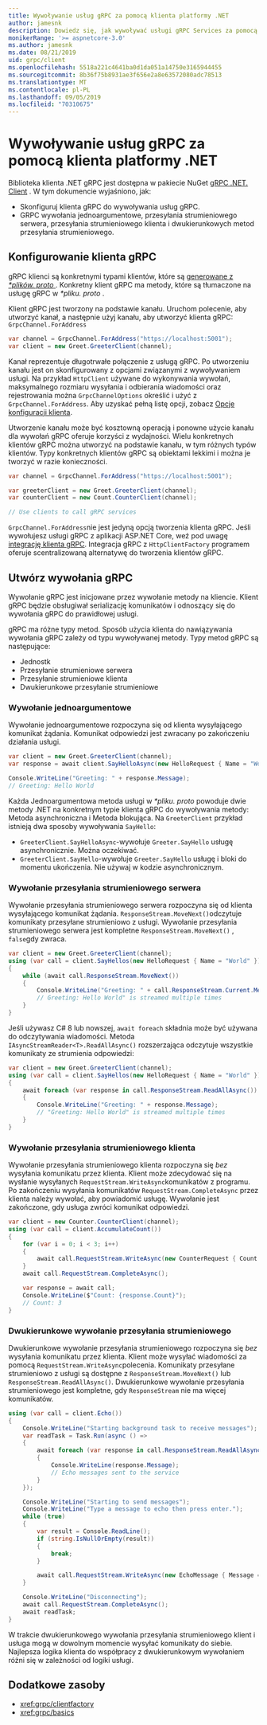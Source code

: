 ```yaml
---
title: Wywoływanie usług gRPC za pomocą klienta platformy .NET
author: jamesnk
description: Dowiedz się, jak wywoływać usługi gRPC Services za pomocą programu .NET gRPC Client.
monikerRange: '>= aspnetcore-3.0'
ms.author: jamesnk
ms.date: 08/21/2019
uid: grpc/client
ms.openlocfilehash: 5518a221c4641ba0d1da051a14750e3165944455
ms.sourcegitcommit: 8b36f75b8931ae3f656e2a8e63572080adc78513
ms.translationtype: MT
ms.contentlocale: pl-PL
ms.lasthandoff: 09/05/2019
ms.locfileid: "70310675"
---
```

# <a name="call-grpc-services-with-the-net-client"></a>Wywoływanie usług gRPC za pomocą klienta platformy .NET

Biblioteka klienta .NET gRPC jest dostępna w pakiecie NuGet [gRPC .NET. Client](https://www.nuget.org/packages/Grpc.Net.Client) . W tym dokumencie wyjaśniono, jak:

* Skonfiguruj klienta gRPC do wywoływania usług gRPC.
* GRPC wywołania jednoargumentowe, przesyłania strumieniowego serwera, przesyłania strumieniowego klienta i dwukierunkowych metod przesyłania strumieniowego.

## <a name="configure-grpc-client"></a>Konfigurowanie klienta gRPC

gRPC klienci są konkretnymi typami klientów, które są [generowane z  *\*plików. proto* ](xref:grpc/basics#generated-c-assets). Konkretny klient gRPC ma metody, które są tłumaczone na usługę gRPC w  *\*pliku. proto* .

Klient gRPC jest tworzony na podstawie kanału. Uruchom polecenie, aby utworzyć kanał, a następnie użyj kanału, aby utworzyć klienta gRPC: `GrpcChannel.ForAddress`

```csharp
var channel = GrpcChannel.ForAddress("https://localhost:5001");
var client = new Greet.GreeterClient(channel);
```

Kanał reprezentuje długotrwałe połączenie z usługą gRPC. Po utworzeniu kanału jest on skonfigurowany z opcjami związanymi z wywoływaniem usługi. Na przykład `HttpClient` używane do wykonywania wywołań, maksymalnego rozmiaru wysyłania i odbierania wiadomości oraz rejestrowania można `GrpcChannelOptions` określić i użyć z `GrpcChannel.ForAddress`. Aby uzyskać pełną listę opcji, zobacz [Opcje konfiguracji klienta](xref:grpc/configuration#configure-client-options).

Utworzenie kanału może być kosztowną operacją i ponowne użycie kanału dla wywołań gRPC oferuje korzyści z wydajności. Wielu konkretnych klientów gRPC można utworzyć na podstawie kanału, w tym różnych typów klientów. Typy konkretnych klientów gRPC są obiektami lekkimi i można je tworzyć w razie konieczności.

```csharp
var channel = GrpcChannel.ForAddress("https://localhost:5001");

var greeterClient = new Greet.GreeterClient(channel);
var counterClient = new Count.CounterClient(channel);

// Use clients to call gRPC services
```

`GrpcChannel.ForAddress`nie jest jedyną opcją tworzenia klienta gRPC. Jeśli wywołujesz usługi gRPC z aplikacji ASP.NET Core, weź pod uwagę [integrację klienta gRPC](xref:grpc/clientfactory). Integracja gRPC z `HttpClientFactory` programem oferuje scentralizowaną alternatywę do tworzenia klientów gRPC.

## <a name="make-grpc-calls"></a>Utwórz wywołania gRPC

Wywołanie gRPC jest inicjowane przez wywołanie metody na kliencie. Klient gRPC będzie obsługiwał serializację komunikatów i odnoszący się do wywołania gRPC do prawidłowej usługi.

gRPC ma różne typy metod. Sposób użycia klienta do nawiązywania wywołania gRPC zależy od typu wywoływanej metody. Typy metod gRPC są następujące:

* Jednostk
* Przesyłanie strumieniowe serwera
* Przesyłanie strumieniowe klienta
* Dwukierunkowe przesyłanie strumieniowe

### <a name="unary-call"></a>Wywołanie jednoargumentowe

Wywołanie jednoargumentowe rozpoczyna się od klienta wysyłającego komunikat żądania. Komunikat odpowiedzi jest zwracany po zakończeniu działania usługi.

```csharp
var client = new Greet.GreeterClient(channel);
var response = await client.SayHelloAsync(new HelloRequest { Name = "World" });

Console.WriteLine("Greeting: " + response.Message);
// Greeting: Hello World
```

Każda Jednoargumentowa metoda usługi w  *\*pliku. proto* powoduje dwie metody .NET na konkretnym typie klienta gRPC do wywoływania metody: Metoda asynchroniczna i Metoda blokująca. Na `GreeterClient` przykład istnieją dwa sposoby wywoływania `SayHello`:

* `GreeterClient.SayHelloAsync`-wywołuje `Greeter.SayHello` usługę asynchronicznie. Można oczekiwać.
* `GreeterClient.SayHello`-wywołuje `Greeter.SayHello` usługę i bloki do momentu ukończenia. Nie używaj w kodzie asynchronicznym.

### <a name="server-streaming-call"></a>Wywołanie przesyłania strumieniowego serwera

Wywołanie przesyłania strumieniowego serwera rozpoczyna się od klienta wysyłającego komunikat żądania. `ResponseStream.MoveNext()`odczytuje komunikaty przesyłane strumieniowo z usługi. Wywołanie przesyłania strumieniowego serwera jest kompletne `ResponseStream.MoveNext()` , `false`gdy zwraca.

```csharp
var client = new Greet.GreeterClient(channel);
using (var call = client.SayHellos(new HelloRequest { Name = "World" }))
{
    while (await call.ResponseStream.MoveNext())
    {
        Console.WriteLine("Greeting: " + call.ResponseStream.Current.Message);
        // Greeting: Hello World" is streamed multiple times
    }
}
```

Jeśli używasz C# 8 lub nowszej, `await foreach` składnia może być używana do odczytywania wiadomości. Metoda `IAsyncStreamReader<T>.ReadAllAsync()` rozszerzająca odczytuje wszystkie komunikaty ze strumienia odpowiedzi:

```csharp
var client = new Greet.GreeterClient(channel);
using (var call = client.SayHellos(new HelloRequest { Name = "World" }))
{
    await foreach (var response in call.ResponseStream.ReadAllAsync())
    {
        Console.WriteLine("Greeting: " + response.Message);
        // "Greeting: Hello World" is streamed multiple times
    }
}
```

### <a name="client-streaming-call"></a>Wywołanie przesyłania strumieniowego klienta

Wywołanie przesyłania strumieniowego klienta rozpoczyna się *bez* wysyłania komunikatu przez klienta. Klient może zdecydować się na wysłanie wysyłanych `RequestStream.WriteAsync`komunikatów z programu. Po zakończeniu wysyłania komunikatów `RequestStream.CompleteAsync` przez klienta należy wywołać, aby powiadomić usługę. Wywołanie jest zakończone, gdy usługa zwróci komunikat odpowiedzi.

```csharp
var client = new Counter.CounterClient(channel);
using (var call = client.AccumulateCount())
{
    for (var i = 0; i < 3; i++)
    {
        await call.RequestStream.WriteAsync(new CounterRequest { Count = 1 });
    }
    await call.RequestStream.CompleteAsync();

    var response = await call;
    Console.WriteLine($"Count: {response.Count}");
    // Count: 3
}
```

### <a name="bi-directional-streaming-call"></a>Dwukierunkowe wywołanie przesyłania strumieniowego

Dwukierunkowe wywołanie przesyłania strumieniowego rozpoczyna się *bez* wysyłania komunikatu przez klienta. Klient może wysyłać wiadomości za pomocą `RequestStream.WriteAsync`polecenia. Komunikaty przesyłane strumieniowo z usługi są dostępne z `ResponseStream.MoveNext()` lub `ResponseStream.ReadAllAsync()`. Dwukierunkowe wywołanie przesyłania strumieniowego jest kompletne, gdy `ResponseStream` nie ma więcej komunikatów.

```csharp
using (var call = client.Echo())
{
    Console.WriteLine("Starting background task to receive messages");
    var readTask = Task.Run(async () =>
    {
        await foreach (var response in call.ResponseStream.ReadAllAsync())
        {
            Console.WriteLine(response.Message);
            // Echo messages sent to the service
        }
    });

    Console.WriteLine("Starting to send messages");
    Console.WriteLine("Type a message to echo then press enter.");
    while (true)
    {
        var result = Console.ReadLine();
        if (string.IsNullOrEmpty(result))
        {
            break;
        }

        await call.RequestStream.WriteAsync(new EchoMessage { Message = result });
    }

    Console.WriteLine("Disconnecting");
    await call.RequestStream.CompleteAsync();
    await readTask;
}
```

W trakcie dwukierunkowego wywołania przesyłania strumieniowego klient i usługa mogą w dowolnym momencie wysyłać komunikaty do siebie. Najlepsza logika klienta do współpracy z dwukierunkowym wywołaniem różni się w zależności od logiki usługi.

## <a name="additional-resources"></a>Dodatkowe zasoby

* <xref:grpc/clientfactory>
* <xref:grpc/basics>
